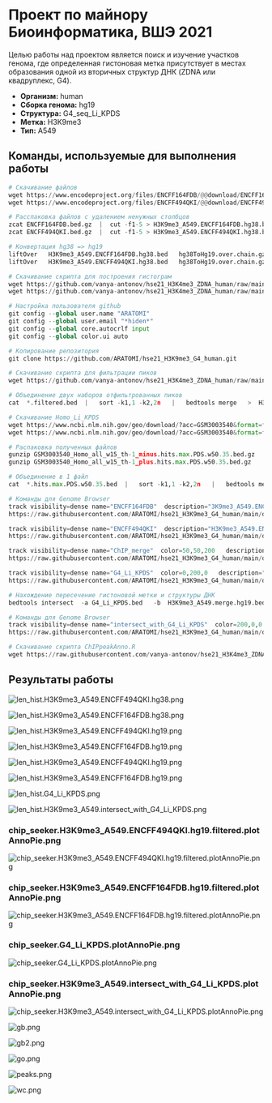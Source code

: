 # Проект по майнору Биоинформатика, ВШЭ 2021

Целью работы над проектом является поиск и изучение участков генома, где
определенная гистоновая метка присутствует в местах образования одной из вторичных структур ДНК (ZDNA или квадруплекс, G4).


* **Организм:** human
* **Сборка генома:** hg19
* **Структура:** G4_seq_Li_KPDS
* **Метка:** H3K9me3
* **Тип:** A549

## Команды, используемые для выполнения работы

```python
# Скачивание файлов
wget https://www.encodeproject.org/files/ENCFF164FDB/@@download/ENCFF164FDB.bed.gz
wget https://www.encodeproject.org/files/ENCFF494QKI/@@download/ENCFF494QKI.bed.gz

# Расспаковка файлов с удалением ненужных столбцов
zcat ENCFF164FDB.bed.gz  |  cut -f1-5 > H3K9me3_A549.ENCFF164FDB.hg38.bed
zcat ENCFF494QKI.bed.gz  |  cut -f1-5 > H3K9me3_A549.ENCFF494QKI.hg38.bed

# Конвертация hg38 => hg19
liftOver   H3K9me3_A549.ENCFF164FDB.hg38.bed   hg38ToHg19.over.chain.gz   H3K9me3_A549.ENCFF164FDB.hg19.bed   H3K9me3_A549.ENCFF164FDB.unmapped.bed
liftOver   H3K9me3_A549.ENCFF494QKI.hg38.bed   hg38ToHg19.over.chain.gz   H3K9me3_A549.ENCFF494QKI.hg19.bed   H3K9me3_A549.ENCFF494QKI.unmapped.bed

# Скачивание скрипта для построения гистограм
wget https://github.com/vanya-antonov/hse21_H3K4me3_ZDNA_human/raw/main/src/lib.R
wget https://github.com/vanya-antonov/hse21_H3K4me3_ZDNA_human/raw/main/src/len_hist.R

# Настройка пользователя github
git config --global user.name "ARATOMI"
git config --global user.email "*hiden*"
git config --global core.autocrlf input
git config --global color.ui auto

# Копирование репозитория
git clone https://github.com/ARATOMI/hse21_H3K9me3_G4_human.git

# Скачивание скрипта для фильтрации пиков
wget https://github.com/vanya-antonov/hse21_H3K4me3_ZDNA_human/raw/main/src/filter_peaks.R

# Объединение двух наборов отфильтрованных пиков
cat  *.filtered.bed  |   sort -k1,1 -k2,2n   |   bedtools merge   >  H3K9me3_A549.merge.hg19.bed

# Скачивание Homo_Li_KPDS
wget https://www.ncbi.nlm.nih.gov/geo/download/?acc=GSM3003540&format=file&file=GSM3003540_Homo_all_w15_th-1_minus%2Ehits%2Emax%2EPDS%2Ew50%2E35%2Ebed%2Egz
wget https://www.ncbi.nlm.nih.gov/geo/download/?acc=GSM3003540&format=file&file=GSM3003540_Human_all_w15_th-1_minus%2Ecov%2EPDS%2EbedGraph%2Egz

# Распаковка полученных файлов
gunzip GSM3003540_Homo_all_w15_th-1_minus.hits.max.PDS.w50.35.bed.gz
gunzip GSM3003540_Homo_all_w15_th-1_plus.hits.max.PDS.w50.35.bed.gz

# Объединение в 1 файл
cat  *.hits.max.PDS.w50.35.bed  |   sort -k1,1 -k2,2n   |   bedtools merge   >  G4_Li_KPDS.bed

# Команды для Genome Browser
track visibility=dense name="ENCFF164FDB"  description="3K9me3_A549.ENCFF164FDB.hg19.filtered.bed"
https://raw.githubusercontent.com/ARATOMI/hse21_H3K9me3_G4_human/main/data/H3K9me3_A549.ENCFF164FDB.hg19.filtered.bed

track visibility=dense name="ENCFF494QKI"  description="H3K9me3_A549.ENCFF494QKI.hg19.filtered.bed"
https://raw.githubusercontent.com/ARATOMI/hse21_H3K9me3_G4_human/main/data/H3K9me3_A549.ENCFF494QKI.hg19.filtered.bed

track visibility=dense name="ChIP_merge"  color=50,50,200   description="H3K9me3_A549.merge.hg19.bed"
https://raw.githubusercontent.com/ARATOMI/hse21_H3K9me3_G4_human/main/data/H3K9me3_A549.merge.hg19.bed

track visibility=dense name="G4_Li_KPDS"  color=0,200,0   description="G4_Li_KPDS.bed"
https://raw.githubusercontent.com/ARATOMI/hse21_H3K9me3_G4_human/main/data/G4_Li_KPDS.bed

# Нахождение пересечение гистоновой метки и структуры ДНК
bedtools intersect  -a G4_Li_KPDS.bed   -b  H3K9me3_A549.merge.hg19.bed  >  H3K9me3_A549.intersect_with_G4_Li_KPDS.bed

# Команды для Genome Browser
track visibility=dense name="intersect_with_G4_Li_KPDS"  color=200,0,0  description="H3K9me3_A549.intersect_with_G4_Li_KPDS.bed"
https://raw.githubusercontent.com/ARATOMI/hse21_H3K9me3_G4_human/main/data/H3K9me3_A549.intersect_with_G4_Li_KPDS.bed

# Скачивание скрипта ChIPpeakAnno.R
wget https://raw.githubusercontent.com/vanya-antonov/hse21_H3K4me3_ZDNA_human/main/src/ChIPpeakAnno.R


```

## Результаты работы

![len_hist.H3K9me3_A549.ENCFF494QKI.hg38.png](https://github.com/ARATOMI/hse21_H3K9me3_G4_human/raw/main/images/len_hist.H3K9me3_A549.ENCFF494QKI.hg38.png)

![len_hist.H3K9me3_A549.ENCFF164FDB.hg38.png](https://github.com/ARATOMI/hse21_H3K9me3_G4_human/raw/main/images/len_hist.H3K9me3_A549.ENCFF164FDB.hg38.png)

![len_hist.H3K9me3_A549.ENCFF494QKI.hg19.png](https://github.com/ARATOMI/hse21_H3K9me3_G4_human/raw/main/images/len_hist.H3K9me3_A549.ENCFF494QKI.hg19.png)

![len_hist.H3K9me3_A549.ENCFF164FDB.hg19.png](https://github.com/ARATOMI/hse21_H3K9me3_G4_human/raw/main/images/len_hist.H3K9me3_A549.ENCFF164FDB.hg19.png)

![len_hist.H3K9me3_A549.ENCFF494QKI.hg19.png](https://github.com/ARATOMI/hse21_H3K9me3_G4_human/raw/main/images/filter_peaks.H3K9me3_A549.ENCFF494QKI.hg19.filtered.hist.png)

![len_hist.H3K9me3_A549.ENCFF164FDB.hg19.png](https://github.com/ARATOMI/hse21_H3K9me3_G4_human/raw/main/images/filter_peaks.H3K9me3_A549.ENCFF164FDB.hg19.filtered.hist.png)

![len_hist.G4_Li_KPDS.png](https://github.com/ARATOMI/hse21_H3K9me3_G4_human/raw/main/images/len_hist.G4_Li_KPDS.png)

![len_hist.H3K9me3_A549.intersect_with_G4_Li_KPDS.png](https://github.com/ARATOMI/hse21_H3K9me3_G4_human/raw/main/images/len_hist.H3K9me3_A549.intersect_with_G4_Li_KPDS.png)

### chip_seeker.H3K9me3_A549.ENCFF494QKI.hg19.filtered.plotAnnoPie.png
![chip_seeker.H3K9me3_A549.ENCFF494QKI.hg19.filtered.plotAnnoPie.png](https://github.com/ARATOMI/hse21_H3K9me3_G4_human/raw/main/images/chip_seeker.H3K9me3_A549.ENCFF494QKI.hg19.filtered.plotAnnoPie.png)

### chip_seeker.H3K9me3_A549.ENCFF164FDB.hg19.filtered.plotAnnoPie.png
![chip_seeker.H3K9me3_A549.ENCFF164FDB.hg19.filtered.plotAnnoPie.png](https://github.com/ARATOMI/hse21_H3K9me3_G4_human/raw/main/images/chip_seeker.H3K9me3_A549.ENCFF164FDB.hg19.filtered.plotAnnoPie.png)

### chip_seeker.G4_Li_KPDS.plotAnnoPie.png
![chip_seeker.G4_Li_KPDS.plotAnnoPie.png](https://github.com/ARATOMI/hse21_H3K9me3_G4_human/raw/main/images/chip_seeker.G4_Li_KPDS.plotAnnoPie.png)

### chip_seeker.H3K9me3_A549.intersect_with_G4_Li_KPDS.plotAnnoPie.png
![chip_seeker.H3K9me3_A549.intersect_with_G4_Li_KPDS.plotAnnoPie.png](https://github.com/ARATOMI/hse21_H3K9me3_G4_human/raw/main/images/chip_seeker.H3K9me3_A549.intersect_with_G4_Li_KPDS.plotAnnoPie.png)

![gb.png](https://github.com/ARATOMI/hse21_H3K9me3_G4_human/raw/main/images/screenshots/gb.png)

![gb2.png](https://github.com/ARATOMI/hse21_H3K9me3_G4_human/raw/main/images/screenshots/gb2.png)

![go.png](https://github.com/ARATOMI/hse21_H3K9me3_G4_human/raw/main/images/screenshots/go.png)

![peaks.png](https://github.com/ARATOMI/hse21_H3K9me3_G4_human/raw/main/images/screenshots/peaks.png)

![wc.png](https://github.com/ARATOMI/hse21_H3K9me3_G4_human/raw/main/images/screenshots/wc.png)
